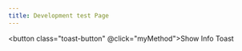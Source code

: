 ```yaml
---
title: Development test Page
---
```


<script setup>
import * as pkg from "vue-toastification"
const { useToast } = pkg

const toast = useToast();

const myMethod = () => {
  toast("Test!", {
    timeout: 2000,
    closeOnClick: true,
    pauseOnFocusLoss: true,
    pauseOnHover: true,
    draggable: true,
    draggablePercent: 0.6,
    showCloseButtonOnHover: true,
    hideProgressBar: false,
    closeButton: "button",
    rtl: false
    });
};
</script>

<button class="toast-button" @click="myMethod">Show Info Toast</button>

<style>
.toast-button {
  padding: 10px 20px;
  background-color: #0078d4;
  color: white;
  border: none;
  border-radius: 5px;
  cursor: pointer;
}

.toast-button:hover {
  background-color: #005a9e;
}
</style>